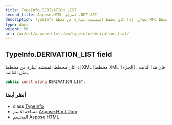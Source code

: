 ```yaml
---
title: TypeInfo.DERIVATION_LIST
second_title: Aspose.HTML لمرجع .NET API
description: TypeInfo مجال. إذا كان مخطط المستند عبارة عن مخطط XML مخطط XML الجزء 1  فإن هذا الثابت يمثل القائمة.
type: docs
weight: 50
url: /ar/net/aspose.html.dom/typeinfo/derivation_list/
---
```

## TypeInfo.DERIVATION_LIST field

إذا كان مخطط المستند عبارة عن مخطط XML [مخطط XML الجزء 1] ، فإن هذا الثابت يمثل القائمة.

```csharp
public const ulong DERIVATION_LIST;
```

### أنظر أيضا

* class [TypeInfo](../)
* مساحة الاسم [Aspose.Html.Dom](../../typeinfo/)
* المجسم [Aspose.HTML](../../../)


